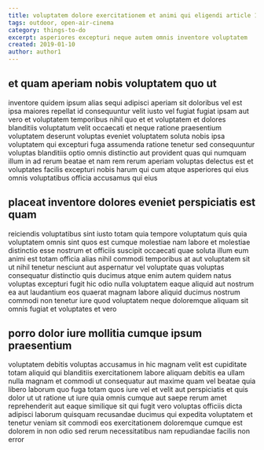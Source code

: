 ```yaml
---
title: voluptatem dolore exercitationem et animi qui eligendi article 1022
tags: outdoor, open-air-cinema
category: things-to-do
excerpt: asperiores excepturi neque autem omnis inventore voluptatem
created: 2019-01-10
author: author1
---
```


## et quam aperiam nobis voluptatem quo ut

inventore quidem ipsum alias sequi adipisci aperiam sit doloribus vel est ipsa maiores repellat id consequuntur velit iusto vel fugiat fugiat ipsam aut vero et voluptatem temporibus nihil quo et et voluptatem et dolores blanditiis voluptatum velit occaecati et neque ratione praesentium voluptatem deserunt voluptas eveniet voluptatem soluta nobis ipsa voluptatem qui excepturi fuga assumenda ratione tenetur sed consequuntur voluptas blanditiis optio omnis distinctio aut provident quas qui numquam illum in ad rerum beatae et nam rem rerum aperiam voluptas delectus est et voluptates facilis excepturi nobis harum qui cum atque asperiores qui eius omnis voluptatibus officia accusamus qui eius

## placeat inventore dolores eveniet perspiciatis est quam

reiciendis voluptatibus sint iusto totam quia tempore voluptatum quis quia voluptatem omnis sint quos est cumque molestiae nam labore et molestiae distinctio esse nostrum et officiis suscipit occaecati quae soluta illum eum animi est totam officia alias nihil commodi temporibus at aut voluptatem sit ut nihil tenetur nesciunt aut aspernatur vel voluptate quas voluptas consequatur distinctio quis ducimus atque enim autem quidem natus voluptas excepturi fugit hic odio nulla voluptatem eaque aliquid aut nostrum ea aut laudantium eos quaerat magnam labore aliquid ducimus nostrum commodi non tenetur iure quod voluptatem neque doloremque aliquam sit omnis fugiat et voluptates et vero

## porro dolor iure mollitia cumque ipsum praesentium

voluptatem debitis voluptas accusamus in hic magnam velit est cupiditate totam aliquid qui blanditiis exercitationem labore aliquam debitis ea ullam nulla magnam et commodi ut consequatur aut maxime quam vel beatae quia libero laborum quo fuga totam quos iure vel et velit aut perspiciatis et quis dolor ut ut ratione ut iure quia omnis cumque aut saepe rerum amet reprehenderit aut eaque similique sit qui fugit vero voluptas officiis dicta adipisci laborum quisquam recusandae ducimus qui expedita voluptatem et tenetur veniam sit commodi eos exercitationem doloremque cumque est dolorem in non odio sed rerum necessitatibus nam repudiandae facilis non error
